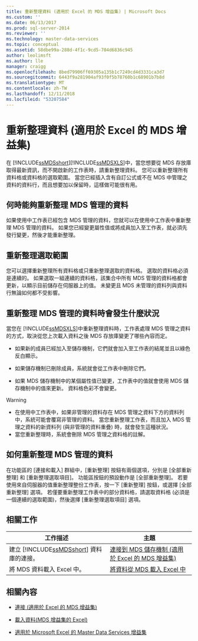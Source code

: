 ```yaml
---
title: 重新整理資料 (適用於 Excel 的 MDS 增益集) | Microsoft Docs
ms.custom: ''
ms.date: 06/13/2017
ms.prod: sql-server-2014
ms.reviewer: ''
ms.technology: master-data-services
ms.topic: conceptual
ms.assetid: 58dbe99a-288d-4f1c-9cd5-704d6836c945
author: leolimsft
ms.author: lle
manager: craigg
ms.openlocfilehash: 8bed79906ff69305a135b1c7249cd4d3331ca3d7
ms.sourcegitcommit: 6443f9a281904af93f0f5b78760b1c68901b7b8d
ms.translationtype: MT
ms.contentlocale: zh-TW
ms.lasthandoff: 12/11/2018
ms.locfileid: "53207584"
---
```

# <a name="refreshing-data-mds-add-in-for-excel"></a>重新整理資料 (適用於 Excel 的 MDS 增益集)
  在 [!INCLUDE[ssMDSshort](../../includes/ssmdsshort-md.md)][!INCLUDE[ssMDSXLS](../../includes/ssmdsxls-md.md)]中，當您想要從 MDS 存放庫取得最新資訊，而不開啟新的工作表時，請重新整理資料。 您可以重新整理所有資料格或資料格的選取範圍。 當您已經插入含有自訂公式或不在 MDS 中管理之資料的資料行，而且想要加以保留時，這樣做可能很有用。  
  
## <a name="when-you-can-refresh-mds-managed-data"></a>何時能夠重新整理 MDS 管理的資料  
 如果使用中工作表已經包含 MDS 管理的資料，您就可以在使用中工作表中重新整理 MDS 管理的資料。 如果您已經變更屬性值或將成員加入至工作表，就必須先發行變更，然後才能重新整理。  
  
## <a name="refreshing-a-selection"></a>重新整理選取範圍  
 您可以選擇重新整理所有資料格或只重新整理選取的資料格。 選取的資料格必須是連續的。 如果選取一組連續的資料格，該集合中所有 MDS 管理的資料格都會更新，以顯示目前儲存在伺服器上的值。 未變更且 MDS 未管理的資料列與資料行無論如何都不受影響。  
  
## <a name="what-happens-when-you-refresh-mds-managed-data"></a>重新整理 MDS 管理的資料時會發生什麼狀況  
 當您在 [!INCLUDE[ssMDSXLS](../../includes/ssmdsxls-md.md)]中重新整理資料時，工作表處理 MDS 管理之資料的方式，取決從您上次載入資料之後 MDS 存放庫變更了哪些內容而定。  
  
-   如果新的成員已經加入至儲存機制，它們就會加入至工作表的結尾並且以綠色反白顯示。  
  
-   如果儲存機制已刪除成員，系統就會從工作表中刪除它們。  
  
-   如果 MDS 儲存機制中的某個屬性值已變更，工作表中的值就會使用 MDS 儲存機制中的值來更新。 資料格色彩不會變更。  
  
> [!WARNING]
>  -   在使用中工作表中，如果非管理的資料存在 MDS 管理之資料下方的資料列中，系統可能會覆寫非管理的資料。 當您重新整理工作表，而且加入 MDS 管理之資料的新資料列 (與非管理的資料重疊) 時，就會發生這種狀況。  
> -   當您重新整理時，系統會刪除 MDS 管理之資料格的註解。  
  
## <a name="how-to-refresh-mds-managed-data"></a>如何重新整理 MDS 管理的資料  
 在功能區的 [連接和載入] 群組中，[重新整理] 按鈕有兩個選項，分別是 [全部重新整理] 和 [重新整理選取項目]。 功能區按鈕的預設動作是 [全部重新整理]。 若要使用來自伺服器的值重新整理整份工作表，按一下 [重新整理] 按鈕，或選擇 [全部重新整理] 選項。 若僅要重新整理工作表中的部分資料格，請選取資料格 (必須是一個連續的選取範圍)，然後選擇 [重新整理選取項目] 選項。  
  
## <a name="related-tasks"></a>相關工作  
  
|工作描述|主題|  
|----------------------|-----------|  
|建立 [!INCLUDE[ssMDSshort](../../includes/ssmdsshort-md.md)] 資料庫的連接。|[連接到 MDS 儲存機制 &#40;適用於 Excel 的 MDS 增益集&#41;](connect-to-an-mds-repository-mds-add-in-for-excel.md)|  
|將 MDS 資料載入 Excel 中。|[將資料從 MDS 載入 Excel 中](export-data-to-excel-from-master-data-services.md)|  
  
## <a name="related-content"></a>相關內容  
  
-   [連接 &#40;適用於 Excel 的 MDS 增益集&#41;](connections-mds-add-in-for-excel.md)  
  
-   [載入資料&#40;MDS 增益集的 Excel&#41;](overview-exporting-data-to-excel-mds-add-in-for-excel.md)  
  
-   [適用於 Microsoft Excel 的 Master Data Services 增益集](master-data-services-add-in-for-microsoft-excel.md)  
  
  
